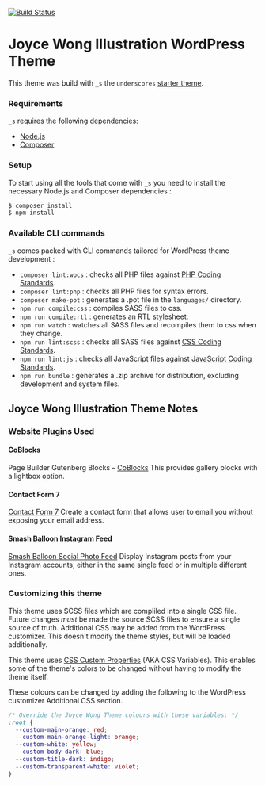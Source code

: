 [![Build Status](https://travis-ci.org/Automattic/_s.svg?branch=master)](https://travis-ci.org/Automattic/_s)

# Joyce Wong Illustration WordPress Theme

This theme was build with `_s` the `underscores` [starter theme](https://underscores.me/).

### Requirements

`_s` requires the following dependencies:

- [Node.js](https://nodejs.org/)
- [Composer](https://getcomposer.org/)

### Setup

To start using all the tools that come with `_s` you need to install the necessary Node.js and Composer dependencies :

```sh
$ composer install
$ npm install
```

### Available CLI commands

`_s` comes packed with CLI commands tailored for WordPress theme development :

- `composer lint:wpcs` : checks all PHP files against [PHP Coding Standards](https://developer.wordpress.org/coding-standards/wordpress-coding-standards/php/).
- `composer lint:php` : checks all PHP files for syntax errors.
- `composer make-pot` : generates a .pot file in the `languages/` directory.
- `npm run compile:css` : compiles SASS files to css.
- `npm run compile:rtl` : generates an RTL stylesheet.
- `npm run watch` : watches all SASS files and recompiles them to css when they change.
- `npm run lint:scss` : checks all SASS files against [CSS Coding Standards](https://developer.wordpress.org/coding-standards/wordpress-coding-standards/css/).
- `npm run lint:js` : checks all JavaScript files against [JavaScript Coding Standards](https://developer.wordpress.org/coding-standards/wordpress-coding-standards/javascript/).
- `npm run bundle` : generates a .zip archive for distribution, excluding development and system files.

## Joyce Wong Illustration Theme Notes

### Website Plugins Used

#### CoBlocks

Page Builder Gutenberg Blocks – [CoBlocks](https://wordpress.org/plugins/coblocks/)
This provides gallery blocks with a lightbox option.

#### Contact Form 7

[Contact Form 7](https://wordpress.org/plugins/contact-form-7/)
Create a contact form that allows user to email you without exposing your email address.

#### Smash Balloon Instagram Feed

[Smash Balloon Social Photo Feed](https://wordpress.org/plugins/instagram-feed/)
Display Instagram posts from your Instagram accounts, either in the same single feed or in multiple different ones.

### Customizing this theme

This theme uses SCSS files which are compliled into a single CSS file. Future changes _must_ be made the source SCSS files to ensure a single source of truth.
Additional CSS may be added from the WordPress customizer. This doesn't modify the theme styles, but will be loaded additionally.

This theme uses [CSS Custom Properties](https://developer.mozilla.org/en-US/docs/Web/CSS/Using_CSS_custom_properties) (AKA CSS Variables). This enables some of the theme's colors to be changed without having to modify the theme itself.

These colours can be changed by adding the following to the WordPress customizer Additional CSS section.

```css
/* Override the Joyce Wong Theme colours with these variables: */
:root {
  --custom-main-orange: red;
  --custom-main-orange-light: orange;
  --custom-white: yellow;
  --custom-body-dark: blue;
  --custom-title-dark: indigo;
  --custom-transparent-white: violet;
}
```
